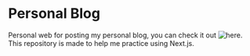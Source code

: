 # Personal Blog
Personal web for posting my personal blog, you can check it out ![here](https://mxilia-blog.vercel.app). This repository is made to help me practice using Next.js.